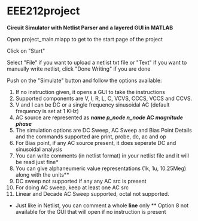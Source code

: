 # EEE212project
<b>Circuit Simulator with Netlist Parser and a layered GUI in MATLAB</b>

Open project_main.mlapp to get to the start page of the project

Click on "Start"

Select "File" if you want to upload a netlist txt file or "Text" if you want to manually write netlist, click "Done Writing" if you are done

Push on the "Simulate" button and follow the options available:

1. If no instruction given, it opens a GUI to take the instructions
2. Supported components are V, I, R, L, C, VCVS, CCCS, VCCS and CCVS.
3. V and I can be DC or a single frequency sinusoidal AC (default frequency is set at 1 KHz)
4. AC source are represented as <b><i>name</i> <i>p_node</i> <i>n_node</i> AC <i>magnitude</i> <i>phase</i></b>
5. The simulation options are DC Sweep, AC Sweep and Bias Point Details and the commands supported are print, probe, dc, ac and op
6. For Bias point, if any AC source present, it does seperate DC and sinusoidal analysis
7. You can write comments (in netlist format) in your netlist file and it will be read just fine* 
8. You can give alphaneumeric value representations (1k, 1u, 10.25Meg) along with the units**
9. DC sweep not supported if any any AC src is present
10. For doing AC sweep, keep at least one AC src
11. Linear and Decade AC Sweep supported, octal not supported.

* Just like in Netlist, you can comment a whole <b>line</b> only
** Option 8 not available for the GUI that will open if no instruction is present
